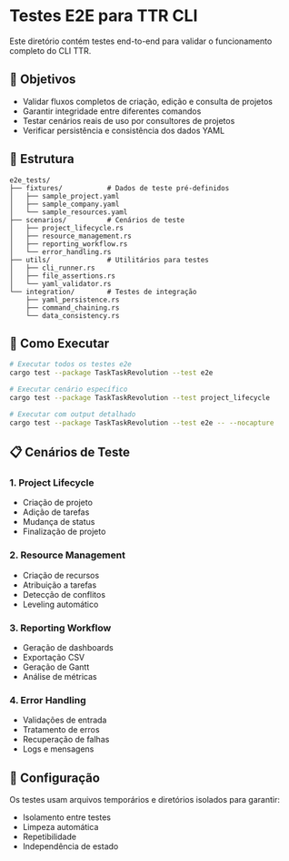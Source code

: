 # Testes E2E para TTR CLI

Este diretório contém testes end-to-end para validar o funcionamento completo do CLI TTR.

## 🎯 Objetivos

- Validar fluxos completos de criação, edição e consulta de projetos
- Garantir integridade entre diferentes comandos
- Testar cenários reais de uso por consultores de projetos
- Verificar persistência e consistência dos dados YAML

## 📁 Estrutura

```
e2e_tests/
├── fixtures/           # Dados de teste pré-definidos
│   ├── sample_project.yaml
│   ├── sample_company.yaml
│   └── sample_resources.yaml
├── scenarios/          # Cenários de teste
│   ├── project_lifecycle.rs
│   ├── resource_management.rs
│   ├── reporting_workflow.rs
│   └── error_handling.rs
├── utils/              # Utilitários para testes
│   ├── cli_runner.rs
│   ├── file_assertions.rs
│   └── yaml_validator.rs
└── integration/        # Testes de integração
    ├── yaml_persistence.rs
    ├── command_chaining.rs
    └── data_consistency.rs
```

## 🚀 Como Executar

```bash
# Executar todos os testes e2e
cargo test --package TaskTaskRevolution --test e2e

# Executar cenário específico
cargo test --package TaskTaskRevolution --test project_lifecycle

# Executar com output detalhado
cargo test --package TaskTaskRevolution --test e2e -- --nocapture
```

## 📋 Cenários de Teste

### 1. Project Lifecycle
- Criação de projeto
- Adição de tarefas
- Mudança de status
- Finalização de projeto

### 2. Resource Management
- Criação de recursos
- Atribuição a tarefas
- Detecção de conflitos
- Leveling automático

### 3. Reporting Workflow
- Geração de dashboards
- Exportação CSV
- Geração de Gantt
- Análise de métricas

### 4. Error Handling
- Validações de entrada
- Tratamento de erros
- Recuperação de falhas
- Logs e mensagens

## 🔧 Configuração

Os testes usam arquivos temporários e diretórios isolados para garantir:
- Isolamento entre testes
- Limpeza automática
- Repetibilidade
- Independência de estado
